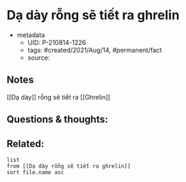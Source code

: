 # Dạ dày rỗng sẽ tiết ra ghrelin

- metadata
	- UID: P-210814-1226
	- tags: #created/2021/Aug/14, #permanent/fact 
	- source: 

## Notes
[[Dạ dày]] rỗng sẽ tiết ra [[Ghrelin]]

## Questions & thoughts:

## Related:
```dataview
list
from [[Dạ dày rỗng sẽ tiết ra ghrelin]]
sort file.name asc
```
